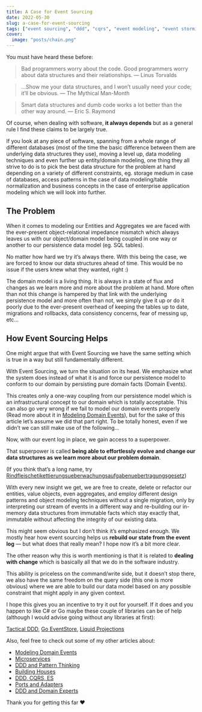 ```yaml
---
title: A Case for Event Sourcing
date: 2022-05-30
slug: a-case-for-event-sourcing
tags: ["event sourcing", "ddd", "cqrs", "event modeling", "event storming"]
cover:
  image: "posts/chain.png"
---
```


You must have heard these before:

> Bad programmers worry about the code. Good programmers worry about data structures and their relationships. — Linus Torvalds

> …Show me your data structures, and I won’t usually need your code; it’ll be obvious. — The Mythical Man-Month

> Smart data structures and dumb code works a lot better than the other way around. — Eric S. Raymond

Of course, when dealing with software, **it always depends** but as a general rule I find these claims to be largely true.

If you look at any piece of software, spanning from a whole range of different databases (most of the time the basic difference between them are underlying data structures they use), moving a level up, data modeling techniques and even further up entity/domain modeling, one thing they all strive to do is to pick the best data structure for the problem at hand depending on a variety of different constraints, eg. storage medium in case of databases, access patterns in the case of data modeling/table normalization and business concepts in the case of enterprise application modeling which we will look into further.

## The Problem

When it comes to modeling our Entities and Aggregates we are faced with the ever-present object-relational impedance mismatch which always leaves us with our object/domain model being coupled in one way or another to our persistence data model (eg. SQL tables).

No matter how hard we try it’s always there. With this being the case, we are forced to know our data structures ahead of time. This would be no issue if the users knew what they wanted, right :)

The domain model is a living thing. It is always in a state of flux and changes as we learn more and more about the problem at hand. More often than not this change is hampered by that link with the underlying persistence model and more often than not, we simply give it up or do it poorly due to the ever-present overhead of keeping the tables up to date, migrations and rollbacks, data consistency concerns, fear of messing up, etc…

## How Event Sourcing Helps

One might argue that with Event Sourcing we have the same setting which is true in a way but still fundamentally different.

With Event Sourcing, we turn the situation on its head. We emphasize what the system does instead of what it is and force our persistence model to conform to our domain by persisting pure domain facts (Domain Events).

This creates only a one-way coupling from our persistence model which is an infrastructural concept to our domain which is totally acceptable. This can also go very wrong if we fail to model our domain events properly (Read more about it in [Modeling Domain Events](/posts/modeling-domain-events)), but for the sake of this article let’s assume we did that part right. To be totally honest, even if we didn’t we can still make use of the following…

Now, with our event log in place, we gain access to a superpower.

That superpower is called **being able to effortlessly evolve and change our data structures as we learn more about our problem domain**.

(If you think that’s a long name, try [Rindfleischetikettierungsueberwachungsaufgabenuebertragungsgesetz](https://www.salon.com/2013/06/03/law_change_spells_end_for_germanys_longest_word_ap/))

With every new insight we get, we are free to create, delete or refactor our entities, value objects, even aggregates, and employ different design patterns and object modeling techniques without a single migration, only by interpreting our stream of events in a different way and re-building our in-memory data structures from immutable facts which stay exactly that, immutable without affecting the integrity of our existing data.

This might seem obvious but I don’t think it’s emphasized enough. We mostly hear how event sourcing helps us **rebuild our state from the event log** — but what does that really mean? I hope now it’s a bit more clear.

The other reason why this is worth mentioning is that it is related to **dealing with change** which is basically all that we do in the software industry.

This ability is priceless on the command/write side, but it doesn’t stop there, we also have the same freedom on the query side (this one is more obvious) where we are able to build our data model based on any possible constraint that might apply in any given context.

I hope this gives you an incentive to try it out for yourself. If it does and you happen to like C# or Go maybe these couple of libraries can be of help (although I would advise going without any libraries at first):

[Tactical DDD](https://github.com/aneshas/tactical-ddd), [Go EventStore](https://github.com/aneshas/eventstore), [Liquid Projections](https://liquidprojections.net/)

Also, feel free to check out some of my other articles about:

- [Modeling Domain Events](/posts/modeling-domain-events)
- [Microservices](/posts/missing-the-point-with-microservices)
- [DDD and Pattern Thinking](/posts/domain-driven-design-and-pattern-thinking)
- [Building Houses](/posts/lets-build-a-house)
- [DDD, CQRS, ES](/posts/a-decade-of-ddd-cqrs-and-event-sourcing)
- [Ports and Adapters](/posts/hexagonal-architecture-in-go)
- [DDD and Domain Experts](/posts/ddd-and-pushing-back)

Thank you for getting this far ❤
